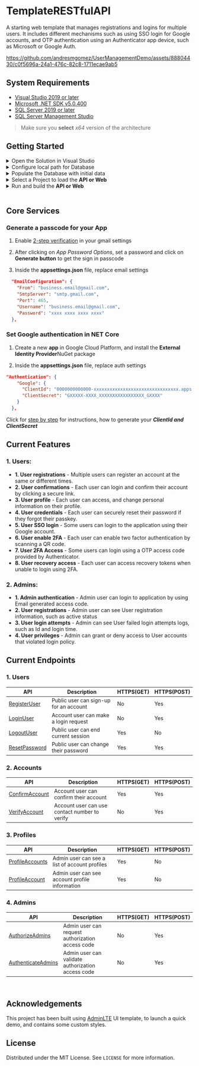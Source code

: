# TemplateRESTfulAPI

A starting web template that manages registrations and logins for multiple users. It includes different mechanisms such as using SSO login for Google accounts, and OTP authentication using an Authenticator app device, such as Microsoft or Google Auth.
<br>

https://github.com/andresmgomez/UserManagementDemo/assets/88804430/c0f5696a-24a1-476c-82c8-1711ecae9ab5

## System Requirements

- [Visual Studio 2019 or later](https://visualstudio.microsoft.com/downloads/)
- [Microsoft .NET SDK v5.0.400](https://dotnet.microsoft.com/en-us/download/dotnet/5.0)
- [SQL Server 2019 or later](https://www.microsoft.com/en-us/sql-server/sql-server-downloads)
- [SQL Server Management Studio](https://learn.microsoft.com/en-us/sql/ssms/download-sql-server-management-studio-ssms?view=sql-server-ver16)

> Make sure you **select** <em>x64</em> version of the architecture

## Getting Started

<details>
  <summary>Open the Solution in Visual Studio</summary>

  <div align="left">
     <img src="https://github.com/andresmgomez/NETCoreAppTemplate/blob/main/screenshots/open-project.png" alt="Open the project in Visual Studio" width="500px" />
  </div>
</details>

<details>
  <summary>Configure local path for Database</summary>

Expand the <em>TemplateRESTful.API</em> and <em>TemplateRESTful.Web</em> folders

  <div align="left">
   <img src="https://github.com/andresmgomez/NETCoreAppTemplate/blob/main/screenshots/expand-projects.png" alt="Expand the Api or Web project" width="400px" />
  </div>

2. Open the <em>appsettings.json</em> file

 <div align="left">
     <img src="https://github.com/andresmgomez/NETCoreAppTemplate/blob/main/screenshots/db-project.png" alt="Configure the path for database" width="500px" />
</div>

3. Replace the following database settings

```SQL
Server=myServerAddress;Database=myDataBase;
```

with the correct settings for your Database Server

```SQL
  Data Source=SQL_SERVER\\SQL_DATABASE;Initial Catalog=DATABASE_NAME;
```

</details>

<details>
  <summary>Populate the Database with initial data</summary>

1. Click on **Tools** in the program menu bar
2. Then go to <em>NuGet Package Manager</em> and click on **Package Manager Console**

3. Run the following <em>command</em> to seed database

```cmd
  update-database -context IdentityContext
  update-database -context ApplicationDbContext
```

> Note: Make sure to select, **TemplateRESTful.Persistence** option to avoid errors.

</details>

<details>
  <summary>Select a Project to load the <strong>API or Web</strong></summary>

  <div align="left">
    <img src="https://github.com/andresmgomez/NETCoreAppTemplate/blob/main/screenshots/select-project.png" alt="Select and load the project" width="400px" />
  </div>

Right click on the <em>project solution</em>, and select <strong><em>Set as a Startup Project</em></strong>

</details>

<details>
  <summary>Run and build the <strong>API or Web</strong></summary>

Select the <em>TemplateRESTful.API</em> or <em>TemplateRESTful.Web</em>, then click on **IIS Express**

  <div align="left">
    <img src="https://github.com/andresmgomez/NETCoreAppTemplate/blob/main/screenshots/run-project.png" alt="Run and build the project" width="500px" />
  </div>

</details>
<br>

## Core Services

### Generate a passcode for your App

1. Enable [2-step verification](https://support.google.com/accounts/answer/10956730?hl=en) in your gmail settings

2. After clicking on <em>App Password Options</em>, set a password and click on **Generate button** to get the sign in passcode

3. Inside the **appsettings.json** file, replace email settings

```json
  "EmailConfiguration": {
    "From": "business.email@gmail.com",
    "SmtpServer": "smtp.gmail.com",
    "Port": 465,
    "Username": "business.email@gmail.com",
    "Password": "xxxx xxxx xxxx xxxx"
  },
```

### Set Google authentication in NET Core

1. Create a new **app** in Google Cloud Platform, and install the <strong>External Identity Provider</strong>NuGet package

2. Inside the **appsettings.json** file, replace auth settings

```json
"Authentication": {
    "Google": {
      "ClientId": "0000000000000-xxxxxxxxxxxxxxxxxxxxxxxxxxxxxxxx.apps.googleusercontent.com",
      "ClientSecret": "GXXXXX-XXXX_XXXXXXXXXXXXXXXXX_GXXXX"
    }
  },
```

Click for [step by step](https://learn.microsoft.com/en-us/aspnet/core/security/authentication/social/google-logins?view=aspnetcore-5.0) for instructions, how to generate your <strong><em>ClientId and ClientSecret</em></strong>
<br>

## Current Features

### 1. Users:

- **1. User registrations** - Multiple users can register an account at the same or different times.
- **2. User confirmations** - Each user can login and confirm their account by clicking a secure link.
- **3. User profile** - Each user can access, and change personal information on their profile.
- **4. User credentials** - Each user can securely reset their password if they forgot their passkey.
- **5. User SSO login** - Some users can login to the application using their Google account.
- **6. User enable 2FA** - Each user can enable two factor authentication by scanning a QR code.
- **7. User 2FA Access** - Some users can login using a OTP access code provided by Authenticator.
- **8. User recovery access** - Each user can access recovery tokens when unable to login using 2FA.

### 2. Admins:

- **1. Admin authentication** - Admin user can login to application by using Email generated access code.
- **2. User registrations** - Admin user can see User registration information, such as active status
- **3. User login attempts** - Admin can see User failed login attempts logs, such as Id and login time.
- **4. User privileges** - Admin can grant or deny access to User accounts that violated login policy.

## Current Endpoints

### 1. Users

| API                                                           | Description                            | HTTPS(GET) | HTTPS(POST) |
| ------------------------------------------------------------- | -------------------------------------- | ---------- | ----------- |
| [RegisterUser](https://localhost:44313/api/users/register)    | Public user can sign-up for an account | No         | Yes         |
| [LoginUser](https://localhost:44313/api/users/login)          | Account user can make a login request  | No         | Yes         |
| [LogoutUser](https://localhost:44313/users/logout)            | Public user can end current session    | Yes        | No          |
| [ResetPassword](https://localhost:44313/users/reset-password) | Public user can change their password  | Yes        | Yes         |

### 2. Accounts

| API                                                                    | Description                                   | HTTPS(GET) | HTTPS(POST) |
| ---------------------------------------------------------------------- | --------------------------------------------- | ---------- | ----------- |
| [ConfirmAccount](https://localhost:44313/api/accounts/confirm-account) | Account user can confirm their account        | Yes        | Yes         |
| [VerifyAccount](https://localhost:44313/api/accounts/verify-account)   | Account user can use contact number to verify | No         | Yes         |

### 3. Profiles

| API                                                                            | Description                                    | HTTPS(GET) | HTTPS(POST) |
| ------------------------------------------------------------------------------ | ---------------------------------------------- | ---------- | ----------- |
| [ProfileAccounts](https://localhost:44313/api/accounts/profiles)               | Admin user can see a list of account profiles  | Yes        | No          |
| [ProfileAccount](https://localhost:44313/api/accounts/profiles/single-profile) | Admin user can see account profile information | Yes        | No          |

### 4. Admins

| API                                                                         | Description                                       | HTTPS(GET) | HTTPS(POST) |
| --------------------------------------------------------------------------- | ------------------------------------------------- | ---------- | ----------- |
| [AuthorizeAdmins](https://localhost:44313/api/accounts/admins/send-auth)    | Admin user can request authorization access code  | No         | Yes         |
| [AuthenticateAdmins](https://localhost:44313/api/accounts/admins/send-auth) | Admin user can validate authorization access code | No         | Yes         |

<br>

## Acknowledgements

This project has been built using [AdminLTE](https://adminlte.io/docs/3.0) UI template, to launch a quick demo, and contains some custom styles.

## License

Distributed under the MIT License. See `LICENSE` for more information.
